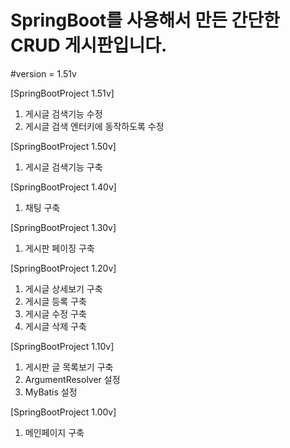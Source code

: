SpringBoot를 사용해서 만든 간단한 CRUD 게시판입니다.
==============================

#version = 1.51v

[SpringBootProject 1.51v]
1. 게시글 검색기능 수정
2. 게시글 검색 엔터키에 동작하도록 수정

[SpringBootProject 1.50v]
1. 게시글 검색기능 구축

[SpringBootProject 1.40v]
1. 채팅 구축

[SpringBootProject 1.30v]
1. 게시판 페이징 구축

[SpringBootProject 1.20v]
1. 게시글 상세보기 구축
2. 게시글 등록 구축
3. 게시글 수정 구축
4. 게시글 삭제 구축

[SpringBootProject 1.10v]
1. 게시판 글 목록보기 구축
2. ArgumentResolver 설정
3. MyBatis 설정

[SpringBootProject 1.00v]
1. 메인페이지 구축
